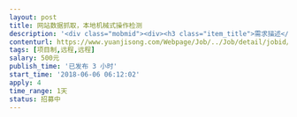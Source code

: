 ```yaml
---                
layout: post       
title: 网站数据抓取，本地机械式操作检测           
description: '<div class="mobmid"><div><h3 class="item_title">需求描述</h3><p>一、项目需求 <br/>主要是定时或网站数据有更新时抓取网站指定数据内容，并根据要求转换为可导入本地软件的格式或直接导入，主网站和备用网站<br/>并对本地软件进行一系列操作并检测是否成功，成功后识别转换并进行网站投递操作<br/>二、人才需求 <br/>语言不限<br/>三、合作模式 <br/>单一工具开发，可用按键精灵脚本，但得保证不出错，<br/>四、周期 <br/>周期1天内</p></div><!--info end--></div>'     
contenturl: https://www.yuanjisong.com/Webpage/Job/../Job/detail/jobid/101532      
tags: [项目制,远程,远程]            
salary: 500元          
publish_time: '已发布 3 小时'         
start_time: '2018-06-06 06:12:02'           
apply: 4                   
time_range: 1天              
status: 招募中                  
---                 
```


